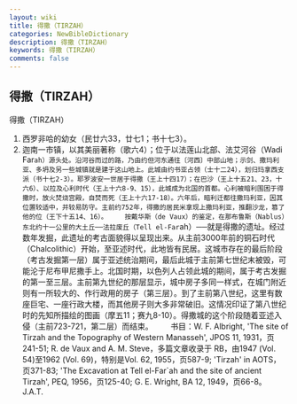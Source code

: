 ```yaml
---
layout: wiki
title: 得撒（TIRZAH）
categories: NewBibleDictionary
description: 得撒（TIRZAH）
keywords: 得撒（TIRZAH）
comments: false
---
```


## 得撒（TIRZAH）



得撒（TIRZAH）
1. 西罗非哈的幼女（民廿六33，廿七1；书十七3）。
2. 迦南一市镇，以其美丽著称（歌六4）；位于以法莲山北部、法艾河谷（Wadi Far`ah）源头处。沿河谷而过的路，乃由约但河东通往〔河西〕中部山地；示剑、撒玛利亚、多坍及另一些城镇就是建于这山地上。此城由约书亚占领（士十二24），划归玛拿西支派（书十七2-3）。耶罗波安一世居于得撒（王上十四17）；在巴沙（王上十五21、23，十六6）、以拉及心利时代（王上十六8-9、15），此城成为北国的首都。心利被暗利围困于得撒时，放火焚烧宫殿，自焚而死（王上十六17-18）。六年后，暗利迁都往撒玛利亚，因其位置较适中，并较易防守。主前约752年，得撒的居民米拿现上撒玛利亚，推翻沙龙，篡了他的位（王下十五14、16）。
　　按戴华斯（de Vaux）的鉴定，在那布鲁斯（Nablus）东北约十一公里的大土丘──法拉废丘（Tell el-Far`ah）──就是得撒的遗址。经过数年发掘，此遗址的考古面貌得以呈现出来。从主前3000年前的铜石时代（Chalcolithic）开始，至亚述时代，此地皆有民居。这城市存在的最后阶段（考古发掘第一层）属于亚述统治期间，最后此城于主前第七世纪末被毁，可能沦于尼布甲尼撒手上。北国时期，以色列人占领此城的期间，属于考古发掘的第一至三层。主前第九世纪的那层显示，城中房子多同一样式，在城门附近则有一所较大的、作行政用的房子（第三层）。到了主前第八世纪，这里有数座巨宅、一座行政大楼，而其他房子则大多非常破旧。这情况印证了第八世纪时的先知所描绘的图画（摩五11；赛九8-10）。得撒城的这个阶段随着亚述入侵（主前723-721，第二层）而结束。
　　书目：W. F. Albright, 'The site
of Tirzah and the Topography of Western Manasseh', JPOS 11, 1931，页241-51; R. de Vaux and A. M. Steve，多篇文章收录于 RB，由1947 (Vol. 54)至1962 (Vol. 69)，特别是Vol. 62, 1955，页587-9; 'Tirzah' in AOTS，页371-83; 'The Excavation at
Tell el-Far`ah
and the site of ancient Tirzah', PEQ,
1956，页125-40; G. E. Wright, BA
12, 1949，页66-8。
J.A.T.




